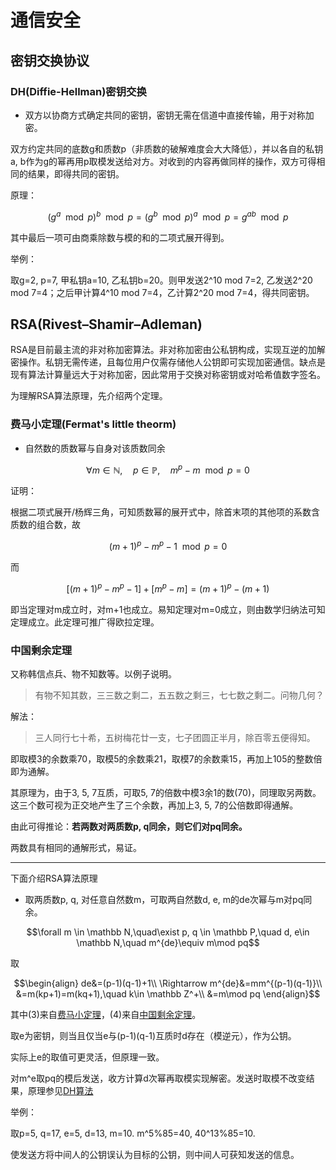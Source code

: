 # 通信安全

## 密钥交换协议

### DH(Diffie-Hellman)密钥交换

- 双方以协商方式确定共同的密钥，密钥无需在信道中直接传输，用于对称加密。

双方约定共同的底数g和质数p（非质数的破解难度会大大降低），并以各自的私钥a, b作为g的幂再用p取模发送给对方。对收到的内容再做同样的操作，双方可得相同的结果，即得共同的密钥。

原理：

$$(g^a \mod p)^b\mod p=(g^b \mod p)^a\mod p=g^{ab}\mod p$$

其中最后一项可由商乘除数与模的和的二项式展开得到。

举例：

取g=2, p=7, 甲私钥a=10, 乙私钥b=20。则甲发送2^10 mod 7=2, 乙发送2^20 mod 7=4；之后甲计算4^10 mod 7=4，乙计算2^20 mod 7=4，得共同密钥。

## RSA(Rivest–Shamir–Adleman)

RSA是目前最主流的非对称加密算法。非对称加密由公私钥构成，实现互逆的加解密操作。私钥无需传递，且每位用户仅需存储他人公钥即可实现加密通信。缺点是现有算法计算量远大于对称加密，因此常用于交换对称密钥或对哈希值数字签名。

为理解RSA算法原理，先介绍两个定理。

### 费马小定理(Fermat's little theorm)

- 自然数的质数幂与自身对该质数同余

$$\forall m\in \mathbb N,\quad p\in \mathbb P,\quad m^p-m\mod p=0$$

证明：

根据二项式展开/杨辉三角，可知质数幂的展开式中，除首末项的其他项的系数含质数的组合数，故

$$(m+1)^p-m^p-1\mod p=0$$

而

$$[(m+1)^p-m^p-1]+[m^p-m]=(m+1)^p-(m+1)$$

即当定理对m成立时，对m+1也成立。易知定理对m=0成立，则由数学归纳法可知定理成立。此定理可推广得欧拉定理。

### 中国剩余定理

又称韩信点兵、物不知数等。以例子说明。

> 有物不知其数，三三数之剩二，五五数之剩三，七七数之剩二。问物几何？

解法：

> 三人同行七十希，五树梅花廿一支，七子团圆正半月，除百零五便得知。

即取模3的余数乘70，取模5的余数乘21，取模7的余数乘15，再加上105的整数倍即为通解。

其原理为，由于3, 5, 7互质，可取5, 7的倍数中模3余1的数(70)，同理取另两数。这三个数可视为正交地产生了三个余数，再加上3, 5, 7的公倍数即得通解。

由此可得推论：**若两数对两质数p, q同余，则它们对pq同余。**

两数具有相同的通解形式，易证。

---

下面介绍RSA算法原理

- 取两质数p, q, 对任意自然数m，可取两自然数d, e, m的de次幂与m对pq同余。

$$\forall m \in \mathbb N,\quad\exist p, q \in \mathbb P,\quad d, e\in \mathbb N,\quad m^{de}\equiv m\mod pq$$

取

$$\begin{align}
de&=(p-1)(q-1)+1\\
\Rightarrow m^{de}&=mm^{(p-1)(q-1)}\\
&=m(kp+1)=m(kq+1),\quad k\in \mathbb Z^+\\
&=m\mod pq
\end{align}$$

其中(3)来自[费马小定理](#费马小定理fermats-little-theorm)，(4)来自[中国剩余定理](#中国剩余定理)。

取e为密钥，则当且仅当e与(p-1)(q-1)互质时d存在（模逆元），作为公钥。

实际上e的取值可更灵活，但原理一致。

对m^e取pq的模后发送，收方计算d次幂再取模实现解密。发送时取模不改变结果，原理参见[DH算法](#dhdiffie-hellman密钥交换)

举例：

取p=5, q=17, e=5, d=13, m=10. m^5%85=40, 40^13%85=10.

使发送方将中间人的公钥误认为目标的公钥，则中间人可获知发送的信息。
